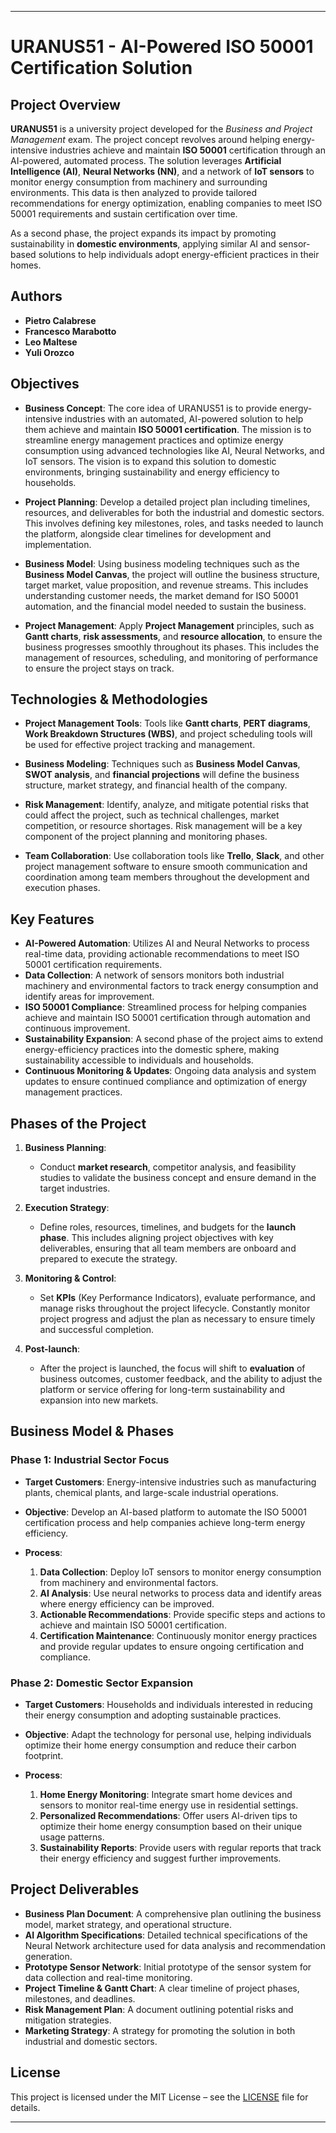 
---

# URANUS51 - AI-Powered ISO 50001 Certification Solution

## Project Overview

**URANUS51** is a university project developed for the *Business and Project Management* exam. The project concept revolves around helping energy-intensive industries achieve and maintain **ISO 50001** certification through an AI-powered, automated process. The solution leverages **Artificial Intelligence (AI)**, **Neural Networks (NN)**, and a network of **IoT sensors** to monitor energy consumption from machinery and surrounding environments. This data is then analyzed to provide tailored recommendations for energy optimization, enabling companies to meet ISO 50001 requirements and sustain certification over time.

As a second phase, the project expands its impact by promoting sustainability in **domestic environments**, applying similar AI and sensor-based solutions to help individuals adopt energy-efficient practices in their homes.

## Authors

* **Pietro Calabrese**
* **Francesco Marabotto**
* **Leo Maltese**
* **Yuli Orozco**

## Objectives

* **Business Concept**: The core idea of URANUS51 is to provide energy-intensive industries with an automated, AI-powered solution to help them achieve and maintain **ISO 50001 certification**. The mission is to streamline energy management practices and optimize energy consumption using advanced technologies like AI, Neural Networks, and IoT sensors. The vision is to expand this solution to domestic environments, bringing sustainability and energy efficiency to households.

* **Project Planning**: Develop a detailed project plan including timelines, resources, and deliverables for both the industrial and domestic sectors. This involves defining key milestones, roles, and tasks needed to launch the platform, alongside clear timelines for development and implementation.

* **Business Model**: Using business modeling techniques such as the **Business Model Canvas**, the project will outline the business structure, target market, value proposition, and revenue streams. This includes understanding customer needs, the market demand for ISO 50001 automation, and the financial model needed to sustain the business.

* **Project Management**: Apply **Project Management** principles, such as **Gantt charts**, **risk assessments**, and **resource allocation**, to ensure the business progresses smoothly throughout its phases. This includes the management of resources, scheduling, and monitoring of performance to ensure the project stays on track.

## Technologies & Methodologies

* **Project Management Tools**: Tools like **Gantt charts**, **PERT diagrams**, **Work Breakdown Structures (WBS)**, and project scheduling tools will be used for effective project tracking and management.

* **Business Modeling**: Techniques such as **Business Model Canvas**, **SWOT analysis**, and **financial projections** will define the business structure, market strategy, and financial health of the company.

* **Risk Management**: Identify, analyze, and mitigate potential risks that could affect the project, such as technical challenges, market competition, or resource shortages. Risk management will be a key component of the project planning and monitoring phases.

* **Team Collaboration**: Use collaboration tools like **Trello**, **Slack**, and other project management software to ensure smooth communication and coordination among team members throughout the development and execution phases.

## Key Features

* **AI-Powered Automation**: Utilizes AI and Neural Networks to process real-time data, providing actionable recommendations to meet ISO 50001 certification requirements.
* **Data Collection**: A network of sensors monitors both industrial machinery and environmental factors to track energy consumption and identify areas for improvement.
* **ISO 50001 Compliance**: Streamlined process for helping companies achieve and maintain ISO 50001 certification through automation and continuous improvement.
* **Sustainability Expansion**: A second phase of the project aims to extend energy-efficiency practices into the domestic sphere, making sustainability accessible to individuals and households.
* **Continuous Monitoring & Updates**: Ongoing data analysis and system updates to ensure continued compliance and optimization of energy management practices.

## Phases of the Project

1. **Business Planning**:

   * Conduct **market research**, competitor analysis, and feasibility studies to validate the business concept and ensure demand in the target industries.
2. **Execution Strategy**:

   * Define roles, resources, timelines, and budgets for the **launch phase**. This includes aligning project objectives with key deliverables, ensuring that all team members are onboard and prepared to execute the strategy.
3. **Monitoring & Control**:

   * Set **KPIs** (Key Performance Indicators), evaluate performance, and manage risks throughout the project lifecycle. Constantly monitor project progress and adjust the plan as necessary to ensure timely and successful completion.
4. **Post-launch**:

   * After the project is launched, the focus will shift to **evaluation** of business outcomes, customer feedback, and the ability to adjust the platform or service offering for long-term sustainability and expansion into new markets.

## Business Model & Phases

### Phase 1: Industrial Sector Focus

* **Target Customers**: Energy-intensive industries such as manufacturing plants, chemical plants, and large-scale industrial operations.
* **Objective**: Develop an AI-based platform to automate the ISO 50001 certification process and help companies achieve long-term energy efficiency.
* **Process**:

  1. **Data Collection**: Deploy IoT sensors to monitor energy consumption from machinery and environmental factors.
  2. **AI Analysis**: Use neural networks to process data and identify areas where energy efficiency can be improved.
  3. **Actionable Recommendations**: Provide specific steps and actions to achieve and maintain ISO 50001 certification.
  4. **Certification Maintenance**: Continuously monitor energy practices and provide regular updates to ensure ongoing certification and compliance.

### Phase 2: Domestic Sector Expansion

* **Target Customers**: Households and individuals interested in reducing their energy consumption and adopting sustainable practices.
* **Objective**: Adapt the technology for personal use, helping individuals optimize their home energy consumption and reduce their carbon footprint.
* **Process**:

  1. **Home Energy Monitoring**: Integrate smart home devices and sensors to monitor real-time energy use in residential settings.
  2. **Personalized Recommendations**: Offer users AI-driven tips to optimize their home energy consumption based on their unique usage patterns.
  3. **Sustainability Reports**: Provide users with regular reports that track their energy efficiency and suggest further improvements.

## Project Deliverables

* **Business Plan Document**: A comprehensive plan outlining the business model, market strategy, and operational structure.
* **AI Algorithm Specifications**: Detailed technical specifications of the Neural Network architecture used for data analysis and recommendation generation.
* **Prototype Sensor Network**: Initial prototype of the sensor system for data collection and real-time monitoring.
* **Project Timeline & Gantt Chart**: A clear timeline of project phases, milestones, and deadlines.
* **Risk Management Plan**: A document outlining potential risks and mitigation strategies.
* **Marketing Strategy**: A strategy for promoting the solution in both industrial and domestic sectors.

## License

This project is licensed under the MIT License – see the [LICENSE](LICENSE) file for details.

---
